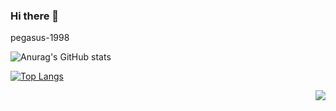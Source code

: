 


### Hi there 👋

<!--
**pegasus-1998/pegasus-1998** is a ✨ _special_ ✨ repository because its `README.md` (this file) appears on your GitHub profile.

Here are some ideas to get you started:

- 🔭 I’m currently working on ...
- 🌱 I’m currently learning ...
- 👯 I’m looking to collaborate on ...
- 🤔 I’m looking for help with ...
- 💬 Ask me about ...
- 📫 How to reach me: ...
- 😄 Pronouns: ...
- ⚡ Fun fact: ...
-->
pegasus-1998

![Anurag's GitHub stats](https://github-readme-stats.vercel.app/api?username=pegasus-1998&theme=cobalt&show_icons=true)

[![Top Langs](https://github-readme-stats.vercel.app/api/top-langs/?username=pegasus-1998&layout=compact)](https://github.com/pegasus-1998/github-readme-stats)

<a href="https://github.com/pegasus-1998/github-readme-stats">
  <img align="right" src="https://github-readme-stats.vercel.app/api/top-langs/?username=pegasus-1998&layout=compact" />
</a>

